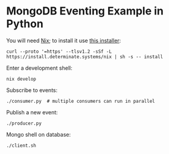 # MongoDB Eventing Example in Python

You will need [Nix](https://nixos.org/);
to install it use [this installer](https://zero-to-nix.com/concepts/nix-installer):

    curl --proto '=https' --tlsv1.2 -sSf -L https://install.determinate.systems/nix | sh -s -- install

Enter a development shell:

    nix develop

Subscribe to events:

    ./consumer.py  # multiple consumers can run in parallel

Publish a new event:

    ./producer.py

Mongo shell on database:

    ./client.sh
